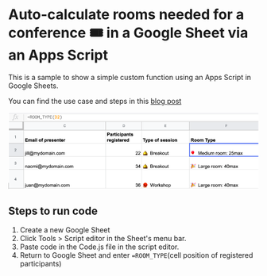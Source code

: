 
# Auto-calculate rooms needed for a conference 🎟️ in a Google Sheet via an Apps Script

This is a sample to show a simple custom function using an Apps Script in
Google Sheets.

You can find the use case and steps in this
[blog post](https://medium.com/@TechandEco/auto-calculate-rooms-needed-for-a-conference-in-a-google-sheet-via-an-apps-script-31bcca925c34)

![Screenshot of custom function called `ROOM_TYPE`](room-type.png)

## Steps to run code

1. Create a new Google Sheet
1. Click Tools > Script editor in the Sheet's menu bar.
1. Paste code in the Code.js file in the script editor.
1. Return to Google Sheet and enter `=ROOM_TYPE`(cell position of registered participants)
